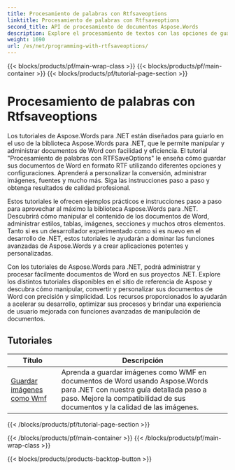 ```yaml
---
title: Procesamiento de palabras con Rtfsaveoptions
linktitle: Procesamiento de palabras con Rtfsaveoptions
second_title: API de procesamiento de documentos Aspose.Words
description: Explore el procesamiento de textos con las opciones de guardado en formato RTF en Aspose.Words para .NET. Aprenda a guardar y personalizar documentos RTF con tutoriales paso a paso y ejemplos de código C#.
weight: 1690
url: /es/net/programming-with-rtfsaveoptions/
---
```


{{< blocks/products/pf/main-wrap-class >}}
{{< blocks/products/pf/main-container >}}
{{< blocks/products/pf/tutorial-page-section >}}

# Procesamiento de palabras con Rtfsaveoptions

Los tutoriales de Aspose.Words para .NET están diseñados para guiarlo en el uso de la biblioteca Aspose.Words para .NET, que le permite manipular y administrar documentos de Word con facilidad y eficiencia. El tutorial "Procesamiento de palabras con RTFSaveOptions" le enseña cómo guardar sus documentos de Word en formato RTF utilizando diferentes opciones y configuraciones. Aprenderá a personalizar la conversión, administrar imágenes, fuentes y mucho más. Siga las instrucciones paso a paso y obtenga resultados de calidad profesional.

Estos tutoriales le ofrecen ejemplos prácticos e instrucciones paso a paso para aprovechar al máximo la biblioteca Aspose.Words para .NET. Descubrirá cómo manipular el contenido de los documentos de Word, administrar estilos, tablas, imágenes, secciones y muchos otros elementos. Tanto si es un desarrollador experimentado como si es nuevo en el desarrollo de .NET, estos tutoriales le ayudarán a dominar las funciones avanzadas de Aspose.Words y a crear aplicaciones potentes y personalizadas.

Con los tutoriales de Aspose.Words para .NET, podrá administrar y procesar fácilmente documentos de Word en sus proyectos .NET. Explore los distintos tutoriales disponibles en el sitio de referencia de Aspose y descubra cómo manipular, convertir y personalizar sus documentos de Word con precisión y simplicidad. Los recursos proporcionados lo ayudarán a acelerar su desarrollo, optimizar sus procesos y brindar una experiencia de usuario mejorada con funciones avanzadas de manipulación de documentos.

 ## Tutoriales
| Título | Descripción |
| --- | --- |
| [Guardar imágenes como Wmf](./saving-images-as-wmf/) | Aprenda a guardar imágenes como WMF en documentos de Word usando Aspose.Words para .NET con nuestra guía detallada paso a paso. Mejore la compatibilidad de sus documentos y la calidad de las imágenes. |
{{< /blocks/products/pf/tutorial-page-section >}}

{{< /blocks/products/pf/main-container >}}
{{< /blocks/products/pf/main-wrap-class >}}

{{< blocks/products/products-backtop-button >}}
